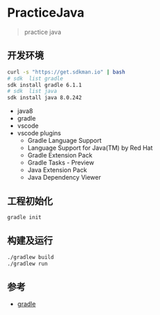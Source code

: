 # PracticeJava

> practice java

## 开发环境

```bash
curl -s "https://get.sdkman.io" | bash
# sdk  list gradle
sdk install gradle 6.1.1
# sdk  list java
sdk install java 8.0.242
```

- java8 
- gradle 
- vscode
- vscode plugins
    - Gradle Language Support
    - Language Support for Java(TM) by Red Hat
    - Gradle Extension Pack
    - Gradle Tasks - Preview
    - Java Extension Pack
    - Java Dependency Viewer

## 工程初始化

```bash
gradle init
```

## 构建及运行

```bash
./gradlew build
./gradlew run
```

## 参考

- [gradle](https://www.cnblogs.com/louiezhou/p/11018847.html)
